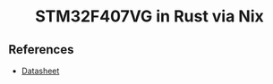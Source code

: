 <h1 align="center">
    STM32F407VG in Rust via Nix
</h1>

## References
- [Datasheet](https://www.st.com/resource/en/user_manual/um1472-discovery-kit-with-stm32f407vg-mcu-stmicroelectronics.pdf)
